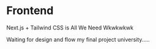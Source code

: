 # **Frontend**

Next.js + Tailwind CSS is All We Need Wkwkwkwk

Waiting for design and flow my final project university.....
